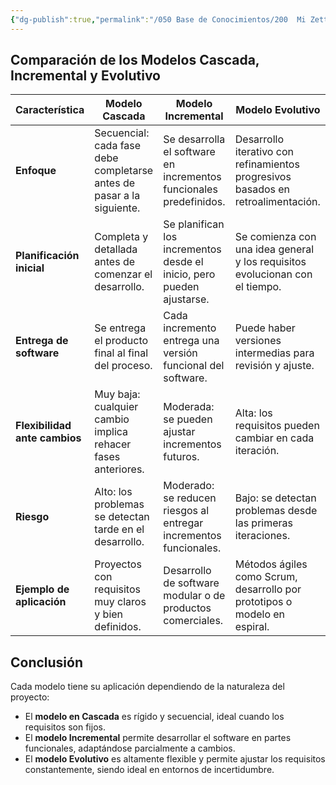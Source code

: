 ```yaml
---
{"dg-publish":true,"permalink":"/050 Base de Conocimientos/200  Mi Zettelkasten/100 Docencia/IS1/2025/Clase 04 Modelos de Proceso de Software/Zk Comparación de los Modelos Cascada, Incremental y Evolutivo/","tags":["digitalGarden","modeloDeProceso"]}
---
```


## Comparación de los Modelos Cascada, Incremental y Evolutivo
| **Característica**            | **Modelo Cascada**                                                    | **Modelo Incremental**                                                | **Modelo Evolutivo**                                                             |
| ----------------------------- | --------------------------------------------------------------------- | --------------------------------------------------------------------- | -------------------------------------------------------------------------------- |
| **Enfoque**                   | Secuencial: cada fase debe completarse antes de pasar a la siguiente. | Se desarrolla el software en incrementos funcionales predefinidos.    | Desarrollo iterativo con refinamientos progresivos basados en retroalimentación. |
| **Planificación inicial**     | Completa y detallada antes de comenzar el desarrollo.                 | Se planifican los incrementos desde el inicio, pero pueden ajustarse. | Se comienza con una idea general y los requisitos evolucionan con el tiempo.     |
| **Entrega de software**       | Se entrega el producto final al final del proceso.                    | Cada incremento entrega una versión funcional del software.           | Puede haber versiones intermedias para revisión y ajuste.                        |
| **Flexibilidad ante cambios** | Muy baja: cualquier cambio implica rehacer fases anteriores.          | Moderada: se pueden ajustar incrementos futuros.                      | Alta: los requisitos pueden cambiar en cada iteración.                           |
| **Riesgo**                    | Alto: los problemas se detectan tarde en el desarrollo.               | Moderado: se reducen riesgos al entregar incrementos funcionales.     | Bajo: se detectan problemas desde las primeras iteraciones.                      |
| **Ejemplo de aplicación**     | Proyectos con requisitos muy claros y bien definidos.                 | Desarrollo de software modular o de productos comerciales.            | Métodos ágiles como Scrum, desarrollo por prototipos o modelo en espiral.        |

## Conclusión
Cada modelo tiene su aplicación dependiendo de la naturaleza del proyecto:
- El **modelo en Cascada** es rígido y secuencial, ideal cuando los requisitos son fijos.
- El **modelo Incremental** permite desarrollar el software en partes funcionales, adaptándose parcialmente a cambios.
- El **modelo Evolutivo** es altamente flexible y permite ajustar los requisitos constantemente, siendo ideal en entornos de incertidumbre.